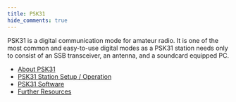 ```yaml
---
title: PSK31
hide_comments: true
---
```


PSK31 is a digital communication mode for amateur radio. It is one of the most common and easy-to-use digital modes as a PSK31 station needs only to consist of an SSB transceiver, an antenna, and a soundcard equipped PC.

<ul class="toc">
  <li><a href="/about/">About PSK31</a></li>
  <li><a href="/operation/">PSK31 Station Setup / Operation</a></li>
  <li><a href="/apps/">PSK31 Software</a></li>
  <li><a href="/resources/">Further Resources</a></li>
</ul>
